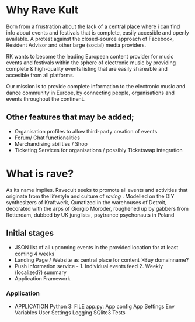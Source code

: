 # Why Rave Kult

Born from a frustration about the lack of a central place where i can find info about events and festivals that is complete, easily accesible and openly available. 
A protest against the closed-source approach of Facebook, Resident Advisor and other large (social) media providers.

RK wants to become the leading European content provider for music events and festivals within the sphere of electronic music by providing complete & high-quality events listing that are easily shareable and accesible from all platforms.

Our mission is to provide complete information to the electronic music and dance community in Europe, by connecting people, organisations and events throughout the continent.

## Other features that may be added;
- Organisation profiles to allow third-party creation of events
- Forum/ Chat functionalities
- Merchandising abilities / Shop
- Ticketing Services for organisations / possibly Ticketswap integration


# What is rave?
As its name implies. Ravecult seeks to promote all events and activities that originate from the lifestyle and culture of *raving* . Modelled on the DIY synthesizers of Kraftwerk, Qunatized in the warehouses of Detroit, decorated with the arps of Giorgio Moroder, roughened up by gabbers from Rotterdam,  dubbed by UK junglists , psytrance psychonauts in Poland


## Initial stages
- JSON list of all upcoming events in the provided location for at least coming 4 weeks
- Landing Page / Website as central place for content >Buy domainname?
- Push information service - 1. Individual events feed 2. Weekly (localized?) summary 
- Application Framework


### Application
- APPLICATION
    Python 3:
        FILE app.py:
            App config
            App Settings
            Env Variables
            User Settings
            Logging
            SQlite3 
            Tests
        
